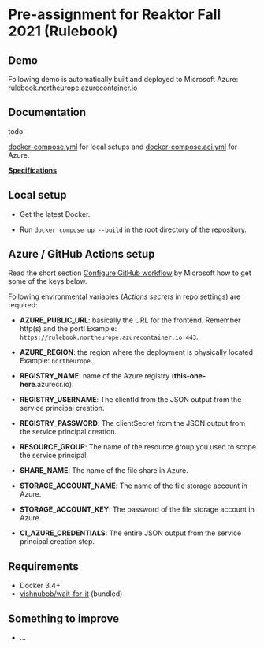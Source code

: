 # Pre-assignment for Reaktor Fall 2021 (Rulebook)

## Demo

Following demo is automatically built and deployed to Microsoft Azure: [rulebook.northeurope.azurecontainer.io](https://rulebook.northeurope.azurecontainer.io/)

## Documentation

todo

[docker-compose.yml](docker-compose.yml) for local setups and [docker-compose.aci.yml](docker-compose.aci.yml) for Azure.

**[Specifications](docs/specifications.md)**

## Local setup

- Get the latest Docker.

- Run `docker compose up --build` in the root directory of the repository.


## Azure / GitHub Actions setup

Read the short section [Configure GitHub workflow](https://docs.microsoft.com/en-us/azure/container-instances/container-instances-github-action#configure-github-workflow) by Microsoft how to get some of the keys below.

Following environmental variables (_Actions secrets_ in repo settings) are required:

- **AZURE_PUBLIC_URL**: basically the URL for the frontend. Remember http(s) and the port! 
Example: `https://rulebook.northeurope.azurecontainer.io:443`.
- **AZURE_REGION**: the region where the deployment is physically located Example: `northeurope`.

- **REGISTRY_NAME**: name of the Azure registry (**this-one-here**.azurecr.io).

- **REGISTRY_USERNAME**: The clientId from the JSON output from the service principal creation.

- **REGISTRY_PASSWORD**: The clientSecret from the JSON output from the service principal creation.

- **RESOURCE_GROUP**: The name of the resource group you used to scope the service principal.

- **SHARE_NAME**: The name of the file share in Azure.

- **STORAGE_ACCOUNT_NAME**: The name of the file storage account in Azure.

- **STORAGE_ACCOUNT_KEY**: The password of the file storage account in Azure.

- **CI_AZURE_CREDENTIALS**: The entire JSON output from the service principal creation step.

## Requirements

- Docker 3.4+
- [vishnubob/wait-for-it](https://github.com/vishnubob/wait-for-it) (bundled)

## Something to improve

- ...
